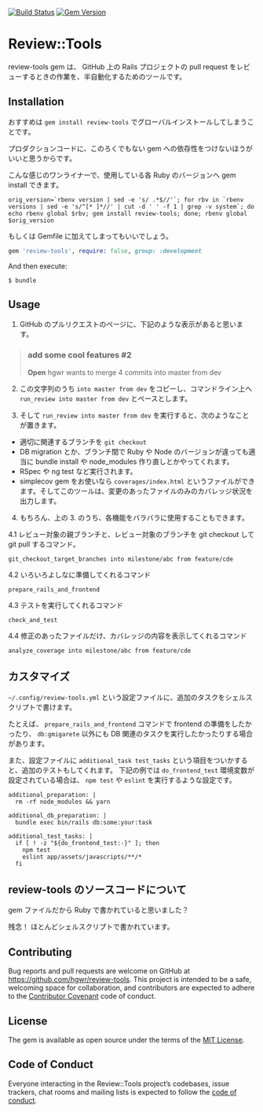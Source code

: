 [![Build Status](https://travis-ci.org/hgwr/review-tools.svg?branch=master)](https://travis-ci.org/hgwr/review-tools) 
[![Gem Version](https://badge.fury.io/rb/review-tools.svg)](https://badge.fury.io/rb/review-tools)

# Review::Tools

review-tools gem は、 GitHub 上の Rails プロジェクトの pull request をレビューするときの作業を、半自動化するためのツールです。

## Installation

おすすめは `gem install review-tools` でグローバルインストールしてしまうことです。

プロダクションコードに、このろくでもない gem への依存性をつけないほうがいいと思うからです。

こんな感じのワンライナーで、使用している各 Ruby のバージョンへ gem install できます。

```
orig_version=`rbenv version | sed -e 's/ .*$//'`; for rbv in `rbenv versions | sed -e 's/^[* ]*//' | cut -d ' ' -f 1 | grep -v system`; do echo rbenv global $rbv; gem install review-tools; done; rbenv global $orig_version
```

もしくは Gemfile に加えてしまってもいいでしょう。

```ruby
gem 'review-tools', require: false, group: :development
```

And then execute:

    $ bundle

## Usage

1. GitHub のプルリクエストのページに、下記のような表示があると思います。

> ### add some cool features #2
>
> **Open**	hgwr wants to merge 4 commits into master from dev

2. この文字列のうち `into master from dev` をコピーし、コマンドライン上へ `run_review into master from dev` とペースとします。

3. そして `run_review into master from dev` を実行すると、次のようなことが置きます。

- 適切に関連するブランチを `git checkout`
- DB migration とか、ブランチ間で Ruby や Node のバージョンが違っても適当に bundle install や node_modules 作り直しとかやってくれます。
- RSpec や ng test など実行されます。
- simplecov gem をお使いなら `coverages/index.html` というファイルができます。そしてこのツールは、変更のあったファイルのみのカバレッジ状況を出力します。

4. もちろん、上の 3. のうち、各機能をバラバラに使用することもできます。

4.1 レビュー対象の親ブランチと、レビュー対象のブランチを git checkout して git pull するコマンド。

`git_checkout_target_branches into milestone/abc from feature/cde`

4.2 いろいろよしなに準備してくれるコマンド 

`prepare_rails_and_frontend`

4.3 テストを実行してくれるコマンド 

`check_and_test`

4.4 修正のあったファイルだけ、カバレッジの内容を表示してくれるコマンド

`analyze_coverage into milestone/abc from feature/cde`

## カスタマイズ

`~/.config/review-tools.yml` という設定ファイルに、追加のタスクをシェルスクリプトで書けます。

たとえば、 `prepare_rails_and_frontend` コマンドで frontend の準備をしたかったり、
`db:gmigarete` 以外にも DB 関連のタスクを実行したかったりする場合があります。

また、設定ファイルに `additional_task test_tasks` という項目をついかすると、追加のテストもしてくれます。
下記の例では `do_frontend_test` 環境変数が設定されている場合は、 `npm test` や `eslint` を実行するような設定です。

```
additional_preparation: |
  rm -rf node_modules && yarn

additional_db_preparation: |
  bundle exec bin/rails db:some:your:task

additional_test_tasks: |
  if [ ! -z "${do_frontend_test:-}" ]; then
    npm test
    eslint app/assets/javascripts/**/*
  fi
```

## review-tools のソースコードについて

gem ファイルだから Ruby で書かれていると思いました？

残念！ ほとんどシェルスクリプトで書かれています。

## Contributing

Bug reports and pull requests are welcome on GitHub at https://github.com/hgwr/review-tools. 
This project is intended to be a safe, welcoming space for collaboration, 
and contributors are expected to adhere to the [Contributor Covenant](http://contributor-covenant.org) code of conduct.

## License

The gem is available as open source under the terms of the [MIT License](https://opensource.org/licenses/MIT).

## Code of Conduct

Everyone interacting in the Review::Tools project’s codebases, issue trackers, chat rooms and mailing lists is expected to follow the [code of conduct](https://github.com/hgwr/review-tools/blob/master/CODE_OF_CONDUCT.md).
